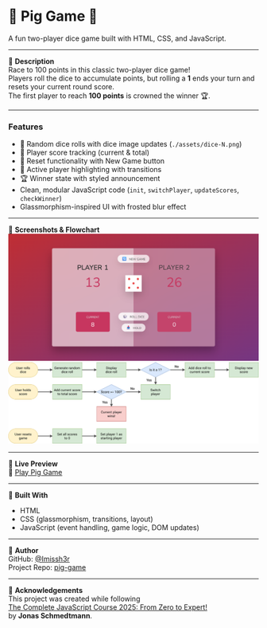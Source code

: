 # 🎲 Pig Game 🎯  
A fun two-player dice game built with HTML, CSS, and JavaScript.

---

🔹 **Description**  
Race to 100 points in this classic two-player dice game!  
Players roll the dice to accumulate points, but rolling a **1** ends your turn and resets your current round score.  
The first player to reach **100 points** is crowned the winner 🏆.  

---

### Features
- 🎲 Random dice rolls with dice image updates (`./assets/dice-N.png`)  
- 🧮 Player score tracking (current & total)  
- 🔄 Reset functionality with New Game button  
- 👥 Active player highlighting with transitions  
- 🏆 Winner state with styled announcement  
- Clean, modular JavaScript code (`init`, `switchPlayer`, `updateScores`, `checkWinner`)  
- Glassmorphism-inspired UI with frosted blur effect  

---

📸 **Screenshots & Flowchart**  
![Pig Game Screenshot](./assets/gameplay-screenshot.png)  
![Pig Game Flowchart](./assets/pig-game-flowchart.png)

---

🔹 **Live Preview**  
🔗 [Play Pig Game](https://imissh3r.github.io/pig-game/)  

---

🔹 **Built With**
- HTML  
- CSS (glassmorphism, transitions, layout)  
- JavaScript (event handling, game logic, DOM updates)  

---

🔹 **Author**  
GitHub: [@Imissh3r](https://github.com/Imissh3r)  
Project Repo: [pig-game](https://github.com/Imissh3r/pig-game)

---

🔹 **Acknowledgements**  
This project was created while following  
[The Complete JavaScript Course 2025: From Zero to Expert!](https://www.udemy.com/course/the-complete-javascript-course/)  
by **Jonas Schmedtmann**.  
